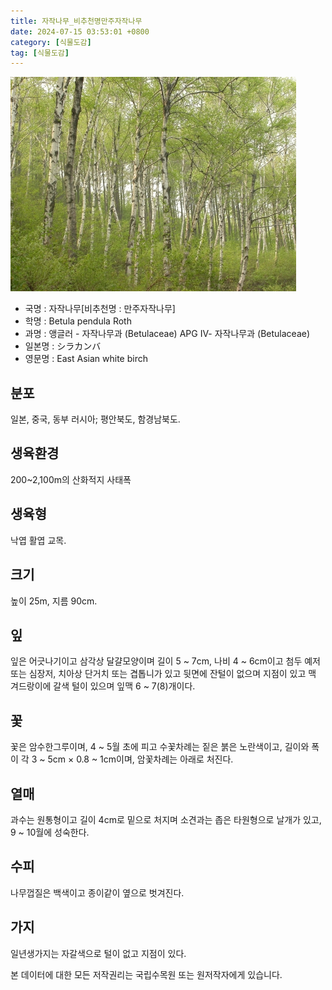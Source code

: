 ```yaml
---
title: 자작나무_비추천명만주자작나무
date: 2024-07-15 03:53:01 +0800
category: [식물도감]
tag: [식물도감]
---
```




![자작나무[비추천명 : 만주자작나무]](/assets/img/fileUpload/plants/basic/Betulaceae/Betula/895/895_1_th2.jpg)
- 국명 : 자작나무[비추천명 : 만주자작나무]
- 학명 : Betula pendula Roth
- 과명 : 앵글러 - 자작나무과 (Betulaceae) APG Ⅳ- 자작나무과 (Betulaceae)
- 일본명 : シラカンバ
- 영문명 : East Asian white birch


## 분포
일본, 중국, 동부 러시아; 평안북도, 함경남북도.
## 생육환경
200~2,100m의 산화적지 사태폭
## 생육형
낙엽 활엽 교목.
## 크기
높이 25m, 지름 90cm. 
## 잎
잎은 어긋나기이고 삼각상 달걀모양이며 길이 5 ~ 7cm, 나비 4 ~ 6cm이고 첨두 예저 또는 심장저, 치아상 단거치 또는 겹톱니가 있고 뒷면에 잔털이 없으며 지점이 있고 맥 겨드랑이에 갈색 털이 있으며 잎맥 6 ~ 7(8)개이다.
## 꽃
꽃은 암수한그루이며, 4 ~ 5월 초에 피고 수꽃차례는 짙은 붉은 노란색이고, 길이와 폭이 각 3 ~ 5cm × 0.8 ~ 1cm이며, 암꽃차례는 아래로 처진다.       
## 열매
과수는 원통형이고 길이 4cm로 밑으로 처지며 소견과는 좁은 타원형으로 날개가 있고, 9 ~ 10월에 성숙한다.
## 수피
나무껍질은 백색이고 종이같이 옆으로 벗겨진다.
## 가지
일년생가지는 자갈색으로 털이 없고 지점이 있다.






본 데이터에 대한 모든 저작권리는 국립수목원 또는 원저작자에게 있습니다.
